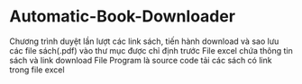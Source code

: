 # Automatic-Book-Downloader
Chương trình duyệt lần lượt các link sách, tiến hành download và sao lưu các file sách(.pdf) vào thư mục được chỉ định trước
File excel chứa thông tin sách và link download 
File Program là source code tải các sách có link trong file excel
